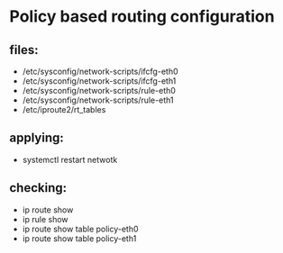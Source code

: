 # Policy based routing configuration

files:
------
* /etc/sysconfig/network-scripts/ifcfg-eth0
* /etc/sysconfig/network-scripts/ifcfg-eth1
* /etc/sysconfig/network-scripts/rule-eth0
* /etc/sysconfig/network-scripts/rule-eth1
* /etc/iproute2/rt_tables

applying:
---------
* systemctl restart netwotk

checking:
---------
* ip route show
* ip rule show
* ip route show table policy-eth0
* ip route show table policy-eth1

